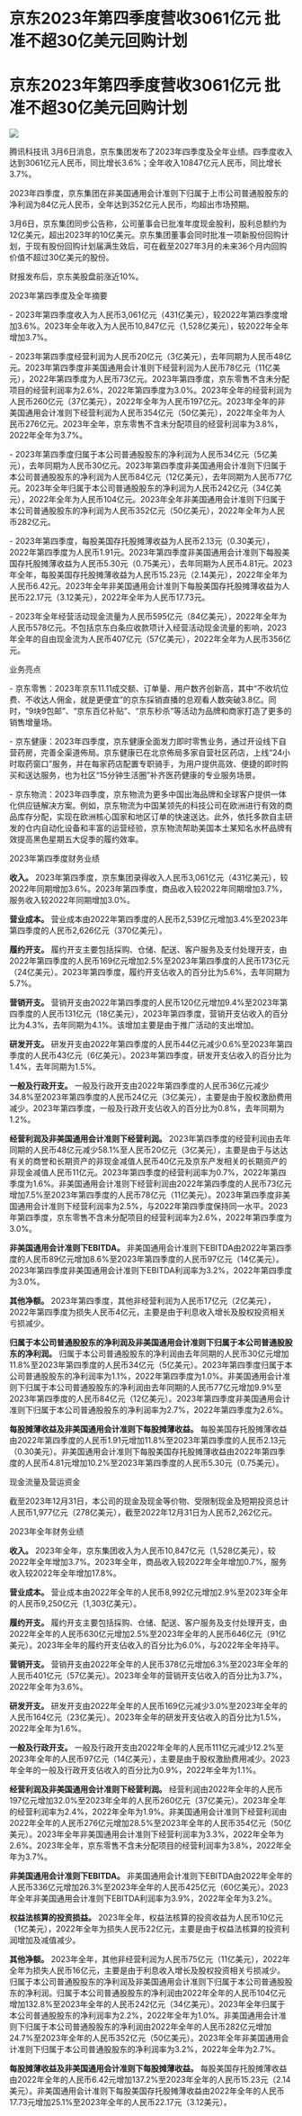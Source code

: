 # 京东2023年第四季度营收3061亿元 批准不超30亿美元回购计划

# 京东2023年第四季度营收3061亿元 批准不超30亿美元回购计划

![](https://inews.gtimg.com/news_bt/Ojp0edYSUC1kJyA509auZ6cnHp7MUCKwDMjs2O3shCACEAA/1000)

腾讯科技讯
3月6日消息，京东集团发布了2023年四季度及全年业绩。四季度收入达到3061亿元人民币，同比增长3.6%；全年收入10847亿元人民币，同比增长3.7%。

2023年四季度，京东集团在非美国通用会计准则下归属于上市公司普通股股东的净利润为84亿元人民币，全年达到352亿元人民币，均超出市场预期。

3月6日，京东集团同步公告称，公司董事会已批准年度现金股利，股利总额约为12亿美元，超出2023年的10亿美元。京东集团董事会同时批准一项新股份回购计划，于现有股份回购计划届满生效后，可在截至2027年3月的未来36个月内回购价值不超过30亿美元的股份。

财报发布后，京东美股盘前涨近10%。

2023年第四季度及全年摘要

\-
2023年第四季度收入为人民币3,061亿元（431亿美元），较2022年第四季度增加3.6%。2023年全年收入为人民币10,847亿元（1,528亿美元），较2022年全年增加3.7%。

\-
2023年第四季度经营利润为人民币20亿元（3亿美元），去年同期为人民币48亿元。2023年第四季度非美国通用会计准则下经营利润为人民币78亿元（11亿美元），2022年第四季度为人民币73亿元。2023年第四季度，京东零售不含未分配项目的经营利润率为2.6%，2022年第四季度为3.0%。2023年全年的经营利润为人民币260亿元（37亿美元），2022年全年为人民币197亿元。2023年全年的非美国通用会计准则下经营利润为人民币354亿元（50亿美元），2022年全年为人民币276亿元。2023年全年，京东零售不含未分配项目的经营利润率为3.8%，2022年全年为3.7%。

\-
2023年第四季度归属于本公司普通股股东的净利润为人民币34亿元（5亿美元），去年同期为人民币30亿元。2023年第四季度非美国通用会计准则下归属于本公司普通股股东的净利润为人民币84亿元（12亿美元），去年同期为人民币77亿元。2023年全年归属于本公司普通股股东的净利润为人民币242亿元（34亿美元），2022年全年为人民币104亿元。2023年全年非美国通用会计准则下归属于本公司普通股股东的净利润为人民币352亿元（50亿美元），2022年全年为人民币282亿元。

\-
2023年第四季度，每股美国存托股摊薄收益为人民币2.13元（0.30美元），2022年第四季度为人民币1.91元。2023年第四季度非美国通用会计准则下每股美国存托股摊薄收益为人民币5.30元（0.75美元），去年同期为人民币4.81元。2023年全年，每股美国存托股摊薄收益为人民币15.23元（2.14美元），2022年全年为人民币6.42元。2023年全年非美国通用会计准则下每股美国存托股摊薄收益为人民币22.17元（3.12美元），2022年全年为人民币17.73元。

\-
2023年全年经营活动现金流量为人民币595亿元（84亿美元），2022年全年为人民币578亿元。不包括京东白条应收款项计入经营活动现金流量的影响，2023年全年的自由现金流为人民币407亿元（57亿美元），2022年全年为人民币356亿元。

业务亮点

\-
京东零售：2023年京东11.11成交额、订单量、用户数齐创新高，其中“不收坑位费、不收达人佣金，就是更便宜”的京东採销直播的总观看人数突破3.8亿。同时，“9块9包邮”、“京东百亿补贴”、“京东秒杀”等活动为品牌和商家打造了更多的销售增量场。

\-
京东健康：2023年四季度，京东健康全面发力即时零售业务，通过开设线下自营药房，完善全渠道佈局。京东健康已在北京佈局多家自营社区药店，上线“24小时取药窗口”服务，并在每家药店配置专职骑手，为用户提供高效、便捷的即时购买和送达服务，也为社区“15分钟生活圈”补齐医药健康的专业服务场景。

\-
京东物流：2023年四季度，京东物流为更多中国出海品牌和全球客户提供一体化供应链解决方案。例如，京东物流为中国某领先的科技公司在欧洲进行有效的商品库存分配，实现在欧洲核心国家和地区订单的快速送达。此外，依托多款自主研发的仓内自动化设备和丰富的运营经验，京东物流帮助美国本土某知名水杯品牌有效提高黑色星期五大促季的履约效率。

2023年第四季度财务业绩

**收入。**
2023年第四季度，京东集团录得收入人民币3,061亿元（431亿美元），较2022年同期增加3.6%。2023年第四季度，商品收入较2022年同期增加3.7%，服务收入较2022年同期增加3.0%。

**营业成本。** 营业成本由2022年第四季度的人民币2,539亿元增加3.4%至2023年第四季度的人民币2,626亿元（370亿美元）。

**履约开支。**
履约开支主要包括採购、仓储、配送、客户服务及支付处理开支，由2022年第四季度的人民币169亿元增加2.5%至2023年第四季度的人民币173亿元（24亿美元）。2023年第四季度，履约开支佔收入的百分比为5.6%，去年同期为5.7%。

**营销开支。**
营销开支由2022年第四季度的人民币120亿元增加9.4%至2023年第四季度的人民币131亿元（18亿美元），2023年第四季度，营销开支佔收入的百分比为4.3%，去年同期为4.1%。该增加主要是由于推广活动的支出增加。

**研发开支。**
研发开支由2022年第四季度的人民币44亿元减少0.6%至2023年第四季度的人民币43亿元（6亿美元）。2023年第四季度，研发开支佔收入的百分比为1.4%，去年同期为1.5%。

**一般及行政开支。**
一般及行政开支由2022年第四季度的人民币36亿元减少34.8%至2023年第四季度的人民币24亿元（3亿美元），主要是由于股权激励费用减少。2023年第四季度，一般及行政开支佔收入的百分比为0.8%，去年同期为1.2%。

**经营利润及非美国通用会计准则下经营利润。**
2023年第四季度的经营利润由去年同期的人民币48亿元减少58.1%至人民币20亿元（3亿美元），主要是由于与达达有关的商誉和长期资产的非现金减值人民币40亿元及京东产发相关的长期资产的非现金减值人民币11亿元。2023年第四季度的经营利润率为0.7%，2022年第四季度为1.6%。非美国通用会计准则下经营利润由2022年第四季度的人民币73亿元增加7.5%至2023年第四季度的人民币78亿元（11亿美元）。2023年第四季度非美国通用会计准则下经营利润率为2.5%，与2022年第四季度保持同一水平。2023年第四季度，京东零售不含未分配项目的经营利润率为2.6%，2022年第四季度为3.0%。

**非美国通用会计准则下EBITDA。**
非美国通用会计准则下EBITDA由2022年第四季度的人民币89亿元增加8.6%至2023年第四季度的人民币97亿元（14亿美元）。2023年第四季度非美国通用会计准则下EBITDA利润率为3.2%，2022年第四季度为3.0%。

**其他净额。**
2023年第四季度，其他非经营利润为人民币17亿元（2亿美元），2022年第四季度为损失人民币4亿元，主要是由于利息收入增长及股权投资相关亏损减少。

**归属于本公司普通股股东的净利润及非美国通用会计准则下归属于本公司普通股股东的净利润。**
归属于本公司普通股股东的净利润由去年同期的人民币30亿元增加11.8%至2023年第四季度的人民币34亿元（5亿美元）。2023年第四季度归属于本公司普通股股东的净利润率为1.1%，2022年第四季度为1.0%。非美国通用会计准则下归属于本公司普通股股东的净利润由去年同期的人民币77亿元增加9.9%至2023年第四季度的人民币84亿元（12亿美元）。2023年第四季度非美国通用会计准则下归属于本公司普通股股东的净利润率为2.7%，2022年第四季度为2.6%。

**每股摊薄收益及非美国通用会计准则下每股摊薄收益。**
每股美国存托股摊薄收益由2022年第四季度的人民币1.91元增加11.8%至2023年第四季度的人民币2.13元（0.30美元）。非美国通用会计准则下每股美国存托股摊薄收益由2022年第四季度的人民币4.81元增加10.2%至2023年第四季度的人民币5.30元（0.75美元）。

现金流量及营运资金

截至2023年12月31日，本公司的现金及现金等价物、受限制现金及短期投资总计人民币1,977亿元（278亿美元），截至2022年12月31日为人民币2,262亿元。

2023年全年财务业绩

**收入。**
2023年全年，京东集团收入为人民币10,847亿元（1,528亿美元），较2022年全年增加3.7%。2023年全年，商品收入较2022年全年增加0.7%，服务收入较2022年全年增加17.8%。

**营业成本。** 营业成本由2022年全年的人民币8,992亿元增加2.9%至2023年全年的人民币9,250亿元（1,303亿美元）。

**履约开支。**
履约开支主要包括採购、仓储、配送、客户服务及支付处理开支，由2022年全年的人民币630亿元增加2.5%至2023年全年的人民币646亿元（91亿美元）。2023年全年的履约开支佔收入的百分比为6.0%，与2022年全年持平。

**营销开支。**
营销开支由2022年全年的人民币378亿元增加6.3%至2023年全年的人民币401亿元（57亿美元）。2023年全年的营销开支佔收入的百分比为3.7%，2022年全年为3.6%。

**研发开支。**
研发开支由2022年全年的人民币169亿元减少3.0%至2023年全年的人民币164亿元（23亿美元）。2023年全年的研发开支佔收入的百分比为1.5%，2022年全年为1.6%。

**一般及行政开支。**
一般及行政开支由2022年全年的人民币111亿元减少12.2%至2023年全年的人民币97亿元（14亿美元），主要是由于股权激励费用减少。2023年全年的一般及行政开支佔收入的百分比为0.9%，2022年全年为1.1%。

**经营利润及非美国通用会计准则下经营利润。**
经营利润由2022年全年的人民币197亿元增加32.0%至2023年全年的人民币260亿元（37亿美元）。2023年全年的经营利润率为2.4%，2022年全年为1.9%。非美国通用会计准则下经营利润由2022年全年的人民币276亿元增加28.5%至2023年全年的人民币354亿元（50亿美元）。2023年全年非美国通用会计准则下经营利润率为3.3%，2022年全年为2.6%。2023年全年，京东零售不含未分配项目的经营利润率为3.8%，2022年全年为3.7%。

**非美国通用会计准则下EBITDA。**
非美国通用会计准则下EBITDA由2022年全年的人民币336亿元增加26.3%至2023年全年的人民币425亿元（60亿美元）。2023年全年非美国通用会计准则下EBITDA利润率为3.9%，2022年全年为3.2%。

**权益法核算的投资损益。**
2023年全年，权益法核算的投资收益为人民币10亿元（1亿美元），2022年全年为损失人民币22亿元，主要是由于权益法核算的投资利润增加及减值减少。

**其他净额。**
2023年全年，其他非经营利润为人民币75亿元（11亿美元），2022年全年为损失人民币16亿元，主要是由于利息收入增长及股权投资相关亏损减少。归属于本公司普通股股东的净利润及非美国通用会计准则下归属于本公司普通股股东的净利润。归属于本公司普通股股东的净利润由2022年全年的人民币104亿元增加132.8%至2023年全年的人民币242亿元（34亿美元）。2023年全年归属于本公司普通股股东的净利润率为2.2%，2022年全年为1.0%。非美国通用会计准则下归属于本公司普通股股东的净利润由2022年全年的人民币282亿元增加24.7%至2023年全年的人民币352亿元（50亿美元）。2023年全年非美国通用会计准则下归属于本公司普通股股东的净利润率为3.2%，2022年全年为2.7%。

**每股摊薄收益及非美国通用会计准则下每股摊薄收益。**
每股美国存托股摊薄收益由2022年全年的人民币6.42元增加137.2%至2023年全年的人民币15.23元（2.14美元）。非美国通用会计准则下每股美国存托股摊薄收益由2022年全年的人民币17.73元增加25.1%至2023年全年的人民币22.17元（3.12美元）。

